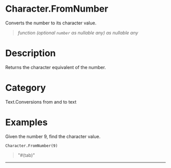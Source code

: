 ﻿# Character.FromNumber
Converts the number to its character value.
> _function (optional <code>number</code> as nullable any) as nullable any_
# Description 
Returns the character equivalent of the number.
# Category 
Text.Conversions from and to text
# Examples 
Given the number 9, find the character value.
```
Character.FromNumber(9)
```
> "#(tab)"
***
